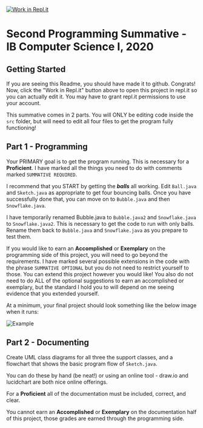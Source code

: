 [![Work in Repl.it](https://classroom.github.com/assets/work-in-replit-14baed9a392b3a25080506f3b7b6d57f295ec2978f6f33ec97e36a161684cbe9.svg)](https://classroom.github.com/online_ide?assignment_repo_id=3399079&assignment_repo_type=AssignmentRepo)
# Second Programming Summative - IB Computer Science I, 2020

## Getting Started

If you are seeing this Readme, you should have made it to github. Congrats! Now, click the "Work in Repl.it" button above to open this project in repl.it so you can actually edit it. You may have to grant repl.it permissions to use your account.

This summative comes in 2 parts. You will ONLY be editing code inside the `src` folder, but will need to edit all four files to get the program fully functioning!

## Part 1 - Programming

Your PRIMARY goal is to get the program running. This is necessary for a **Proficient**. I have marked all the things you need to do with comments marked `SUMMATIVE REQUIRED`.

I recommend that you START by getting the ***balls*** all working. Edit `Ball.java` and `Sketch.java` as appropriate to get four bouncing balls. Once you have successfully done that, you can move on to `Bubble.java` and then `Snowflake.java`.

I have temporarily renamed Bubble.java to `Bubble.java2` and `Snowflake.java` to `Snowflake.java2`. This is necessary to get the code to run with only balls. Rename them back to `Bubble.java` and `Snowflake.java` as you prepare to test them.

If you would like to earn an **Accomplished** or **Exemplary** on the programming side of this project, you will need to go beyond the requirements. I have marked several possible extensions in the code with the phrase `SUMMATIVE OPTIONAL` but you do not need to restrict yourself to those. You can extend this project however you would like! You also do not need to do ALL of the optional suggestions to earn an accomplished or exemplary, but the standard I hold you to will depend on me seeing evidence that you extended yourself.

At a minimum, your final project should look something like the below image when it runs:

![Example](lib/example.GIF)

## Part 2 - Documenting

Create UML class diagrams for all three the support classes, and a flowchart that shows the basic program flow of `Sketch.java`.

You can do these by hand (be neat!) or using an online tool - draw.io and lucidchart are both nice
online offerings.

For a **Proficient** all of the documentation must be included, correct, and clear. 

You cannot earn an **Accomplished** or **Exemplary** on the documentation half of this project, those grades are earned through the programming side.
